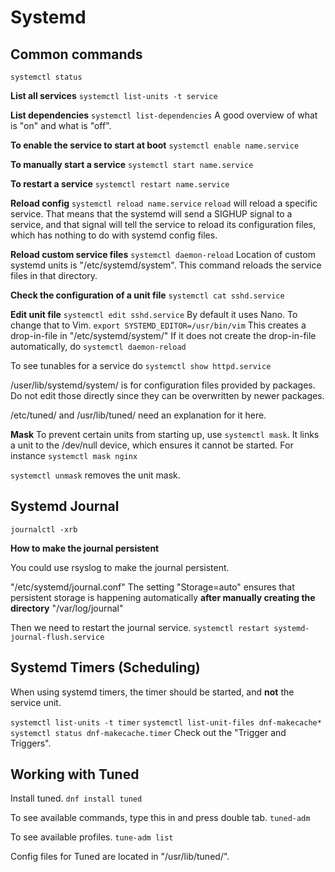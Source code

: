 # Systemd

## Common commands

``systemctl status``

**List all services**
``systemctl list-units -t service``

**List dependencies**
``systemctl list-dependencies``
A good overview of what is "on" and what is "off". 

**To enable the service to start at boot**
``systemctl enable name.service``

**To manually start a service**
``systemctl start name.service``

**To restart a service**
``systemctl restart name.service``

**Reload config**
``systemctl reload name.service``
`reload` will reload a specific service. That means that the systemd will send a SIGHUP signal to a service, and that signal will tell the service to reload its configuration files, which has nothing to do with systemd config files.

**Reload custom service files**
``systemctl daemon-reload``
Location of custom systemd units is "/etc/systemd/system". This command reloads the service files in that directory.

**Check the configuration of a unit file**
``systemctl cat sshd.service``

**Edit unit file**
``systemctl edit sshd.service``
By default it uses Nano. To change that to Vim.
``export SYSTEMD_EDITOR=/usr/bin/vim``
This creates a drop-in-file in "/etc/systemd/system/"
If it does not create the drop-in-file automatically, do ``systemctl daemon-reload``

To see tunables for a service do ``systemctl show httpd.service``

/user/lib/systemd/system/ is for configuration files provided by packages.
Do not edit those directly since they can be overwritten by newer packages.

/etc/tuned/ and /usr/lib/tuned/ need an explanation for it here.

**Mask**
To prevent certain units from starting up, use ``systemctl mask``. It links a unit to the /dev/null device, which ensures it cannot be started. For instance ``systemctl mask nginx``

``systemctl unmask`` removes the unit mask.

## Systemd Journal

``journalctl -xrb``

**How to make the journal persistent**

You could use rsyslog to make the journal persistent.

"/etc/systemd/journal.conf"
The setting "Storage=auto" ensures that persistent storage is happening automatically **after manually creating the directory** "/var/log/journal"

Then we need to restart the journal service.
``systemctl restart systemd-journal-flush.service``

## Systemd Timers (Scheduling)

When using systemd timers, the timer should be started, and **not** the service unit.

``systemctl list-units -t timer``
``systemctl list-unit-files dnf-makecache*``
``systemctl status dnf-makecache.timer``
Check out the "Trigger and Triggers".



## Working with Tuned

Install tuned. ``dnf install tuned``

To see available commands, type this in and press double tab. ``tuned-adm`` 

To see available profiles. ``tune-adm list``

Config files for Tuned are located in "/usr/lib/tuned/".








